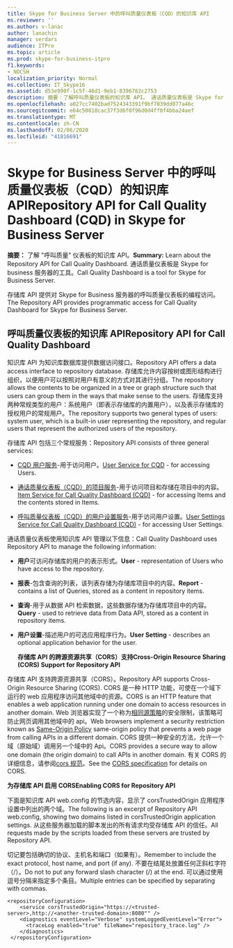 ```yaml
---
title: Skype for Business Server 中的呼叫质量仪表板（CQD）的知识库 API
ms.reviewer: ''
ms.author: v-lanac
author: lanachin
manager: serdars
audience: ITPro
ms.topic: article
ms.prod: skype-for-business-itpro
f1.keywords:
- NOCSH
localization_priority: Normal
ms.collection: IT_Skype16
ms.assetid: d53e990f-1c5f-46d1-9eb1-8396782c2753
description: 摘要：了解呼叫质量仪表板的知识库 API。 通话质量仪表板是 Skype for business 服务器的工具。
ms.openlocfilehash: a027cc7402bad7524343391f9bf7039dd077a46c
ms.sourcegitcommit: e64c50818cac37f3d6f0f96d0d4ff0f4bba24aef
ms.translationtype: MT
ms.contentlocale: zh-CN
ms.lasthandoff: 02/06/2020
ms.locfileid: "41816691"
---
```

# <a name="repository-api-for-call-quality-dashboard-cqd-in-skype-for-business-server"></a><span data-ttu-id="883a0-104">Skype for Business Server 中的呼叫质量仪表板（CQD）的知识库 API</span><span class="sxs-lookup"><span data-stu-id="883a0-104">Repository API for Call Quality Dashboard (CQD) in Skype for Business Server</span></span>
 
<span data-ttu-id="883a0-105">**摘要：** 了解 "呼叫质量" 仪表板的知识库 API。</span><span class="sxs-lookup"><span data-stu-id="883a0-105">**Summary:** Learn about the Repository API for Call Quality Dashboard.</span></span> <span data-ttu-id="883a0-106">通话质量仪表板是 Skype for business 服务器的工具。</span><span class="sxs-lookup"><span data-stu-id="883a0-106">Call Quality Dashboard is a tool for Skype for Business Server.</span></span>
  
<span data-ttu-id="883a0-107">存储库 API 提供对 Skype for Business 服务器的呼叫质量仪表板的编程访问。</span><span class="sxs-lookup"><span data-stu-id="883a0-107">The Repository API provides programmatic access for Call Quality Dashboard for Skype for Business Server.</span></span>
  
## <a name="repository-api-for-call-quality-dashboard"></a><span data-ttu-id="883a0-108">呼叫质量仪表板的知识库 API</span><span class="sxs-lookup"><span data-stu-id="883a0-108">Repository API for Call Quality Dashboard</span></span>

<span data-ttu-id="883a0-109">知识库 API 为知识库数据库提供数据访问接口。</span><span class="sxs-lookup"><span data-stu-id="883a0-109">Repository API offers a data access interface to repository database.</span></span> <span data-ttu-id="883a0-110">存储库允许内容按树或图形结构进行组织，以便用户可以按照对用户有意义的方式对其进行分组。</span><span class="sxs-lookup"><span data-stu-id="883a0-110">The repository allows the contents to be organized in a tree or graph structure such that users can group them in the ways that make sense to the users.</span></span> <span data-ttu-id="883a0-111">存储库支持两种常规类型的用户：系统用户（即表示存储库的内置用户），以及表示存储库的授权用户的常规用户。</span><span class="sxs-lookup"><span data-stu-id="883a0-111">The repository supports two general types of users: system user, which is a built-in user representing the repository, and regular users that represent the authorized users of the repository.</span></span>
  
<span data-ttu-id="883a0-112">存储库 API 包括三个常规服务：</span><span class="sxs-lookup"><span data-stu-id="883a0-112">Repository API consists of three general services:</span></span> 
  
- <span data-ttu-id="883a0-113">[CQD 用户服务](user-service.md)-用于访问用户。</span><span class="sxs-lookup"><span data-stu-id="883a0-113">[User Service for CQD](user-service.md) - for accessing Users.</span></span>
    
- <span data-ttu-id="883a0-114">[通话质量仪表板（CQD）的项目服务](item-service.md)-用于访问项目和存储在项目中的内容。</span><span class="sxs-lookup"><span data-stu-id="883a0-114">[Item Service for Call Quality Dashboard (CQD)](item-service.md) - for accessing Items and the contents stored in Items.</span></span>
    
- <span data-ttu-id="883a0-115">[呼叫质量仪表板（CQD）的用户设置服务](user-settings-service.md)-用于访问用户设置。</span><span class="sxs-lookup"><span data-stu-id="883a0-115">[User Settings Service for Call Quality Dashboard (CQD)](user-settings-service.md) - for accessing User Settings.</span></span>
    
<span data-ttu-id="883a0-116">通话质量仪表板使用知识库 API 管理以下信息：</span><span class="sxs-lookup"><span data-stu-id="883a0-116">Call Quality Dashboard uses Repository API to manage the following information:</span></span> 
  
- <span data-ttu-id="883a0-117">**用户**可访问存储库的用户的表示形式。</span><span class="sxs-lookup"><span data-stu-id="883a0-117">**User** - representation of Users who have access to the repository.</span></span>
    
- <span data-ttu-id="883a0-118">**报表**-包含查询的列表，该列表存储为存储库项目中的内容。</span><span class="sxs-lookup"><span data-stu-id="883a0-118">**Report** - contains a list of Queries, stored as a content in repository items.</span></span>
    
- <span data-ttu-id="883a0-119">**查询**-用于从数据 API 检索数据，这些数据存储为存储库项目中的内容。</span><span class="sxs-lookup"><span data-stu-id="883a0-119">**Query** - used to retrieve data from Data API, stored as a content in repository items.</span></span>
    
- <span data-ttu-id="883a0-120">**用户设置**-描述用户的可选应用程序行为。</span><span class="sxs-lookup"><span data-stu-id="883a0-120">**User Setting** - describes an optional application behavior for the user.</span></span>
    
  <span data-ttu-id="883a0-121">**存储库 API 的跨源资源共享（CORS）支持**</span><span class="sxs-lookup"><span data-stu-id="883a0-121">**Cross-Origin Resource Sharing (CORS) Support for Repository API**</span></span>
  
<span data-ttu-id="883a0-122">存储库 API 支持跨源资源共享（CORS）。</span><span class="sxs-lookup"><span data-stu-id="883a0-122">Repository API supports Cross-Origin Resource Sharing (CORS).</span></span> <span data-ttu-id="883a0-123">CORS 是一种 HTTP 功能，可使在一个域下运行的 web 应用程序访问其他域中的资源。</span><span class="sxs-lookup"><span data-stu-id="883a0-123">CORS is an HTTP feature that enables a web application running under one domain to access resources in another domain.</span></span> <span data-ttu-id="883a0-124">Web 浏览器实现了一个称为[相同源策略](https://www.w3.org/Security/wiki/Same_Origin_Policy)的安全限制，该策略可防止网页调用其他域中的 api。</span><span class="sxs-lookup"><span data-stu-id="883a0-124">Web browsers implement a security restriction known as [Same-Origin Policy](https://www.w3.org/Security/wiki/Same_Origin_Policy) same-origin policy that prevents a web page from calling APIs in a different domain.</span></span> <span data-ttu-id="883a0-125">CORS 提供一种安全的方法，允许一个域（原始域）调用另一个域中的 Api。</span><span class="sxs-lookup"><span data-stu-id="883a0-125">CORS provides a secure way to allow one domain (the origin domain) to call APIs in another domain.</span></span> <span data-ttu-id="883a0-126">有关 CORS 的详细信息，请参阅[cors 规范](https://www.w3.org/TR/cors/)。</span><span class="sxs-lookup"><span data-stu-id="883a0-126">See the [CORS specification](https://www.w3.org/TR/cors/) for details on CORS.</span></span>
  
 <span data-ttu-id="883a0-127">**为存储库 API 启用 CORS**</span><span class="sxs-lookup"><span data-stu-id="883a0-127">**Enabling CORS for Repository API**</span></span>
  
 <span data-ttu-id="883a0-128">下面是知识库 API web.config 的节选内容，显示了 corsTrustedOrigin 应用程序设置中列出的两个域。</span><span class="sxs-lookup"><span data-stu-id="883a0-128">The following is an excerpt of Repository API web.config, showing two domains listed in corsTrustedOrigin application settings.</span></span> <span data-ttu-id="883a0-129">从这些服务器加载的脚本发出的所有请求均受存储库 API 的信任。</span><span class="sxs-lookup"><span data-stu-id="883a0-129">All requests made by the scripts loaded from these servers are trusted by Repository API.</span></span>
  
<span data-ttu-id="883a0-130">切记要包括确切的协议、主机名和端口（如果有）。</span><span class="sxs-lookup"><span data-stu-id="883a0-130">Remember to include the exact protocol, host name, and port (if any).</span></span> <span data-ttu-id="883a0-131">不要在结尾处放置任何正斜杠字符（/）。</span><span class="sxs-lookup"><span data-stu-id="883a0-131">Do not to put any forward slash character (/) at the end.</span></span> <span data-ttu-id="883a0-132">可以通过使用逗号分隔来指定多个条目。</span><span class="sxs-lookup"><span data-stu-id="883a0-132">Multiple entries can be specified by separating with commas.</span></span>
  
```
<repositoryConfiguration>
    <service corsTrustedOrigin="https://<trusted-server>,http://<another-trusted-domain>:8080"" />
    <diagnostics eventLevel="Verbose" systemLoggedEventLevel="Error">
      <traceLog enabled="true" fileName="repository_trace.log" />
    </diagnostics>
 </repositoryConfiguration>
```


